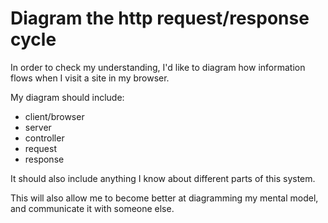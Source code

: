 # Diagram the http request/response cycle

In order to check my understanding, I'd like to diagram how information flows when I visit a site in my browser.

My diagram should include:
- client/browser
- server
- controller
- request
- response

It should also include anything I know about different parts of this system.

This will also allow me to become better at diagramming my mental model, and communicate it with someone else.
